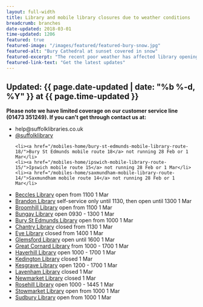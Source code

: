 ```yaml
---
layout: full-width
title: Library and mobile library closures due to weather conditions
breadcrumb: branches
date-updated: 2018-03-01
time-updated: 1206
featured: true
featured-image: "/images/featured/featured-bury-snow.jpg"
featured-alt: "Bury Cathedral at sunset covered in snow"
featured-excerpt: "The recent poor weather has affected library opening times and mobile library services."
featured-link-text: "Get the latest updates"
---
```


<h2>Updated: {{ page.date-updated | date: "%b %-d, %Y" }} at {{ page.time-updated }}</h2>

<p><strong>Please note we have limited coverage on our customer service line (01473 351249). If you can't get through contact us at:</strong></p>

<ul>
    <li>help@suffolklibraries.co.uk</li>
    <li><a href="https://mobile.twitter.com/suffolklibrary">@suffolklibrary</a></li>
</ul>

<ul>

    <li><a href="/mobiles-home/bury-st-edmunds-mobile-library-route-18/">Bury St Edmunds mobile route 18</a> not running 28 Feb or 1 Mar</li>
    <li><a href="/mobiles-home/ipswich-mobile-library-route-15/">Ipswich mobile route 15</a> not running 28 Feb or 1 Mar</li>
    <li><a href="/mobiles-home/saxmundham-mobile-library-route-14/">Saxmundham mobile route 14</a> not running 28 Feb or 1 Mar</li>

</ul>

<ul>
    <li><a href="/libraries/beccles-library/">Beccles Library</a> open from 1100 1 Mar</li>
    <li><a href="/libraries/brandon-library/">Brandon Library</a> self-service only until 1130, then open until 1300 1 Mar</li>
    <li><a href="/libraries/broomhill-library/">Broomhill Library</a> open from 1100 1 Mar</li>
    <li><a href="/libraries/bungay-library/">Bungay Library</a> open 0930 - 1300 1 Mar</li>
    <li><a href="/libraries/bury-st-edmunds-library/">Bury St Edmunds Library</a> open from 1000 1 Mar</li>
    <li><a href="/libraries/chantry-library/">Chantry Library</a> closed from 1130 1 Mar</li>
    <li><a href="/libraries/eye-library/">Eye Library</a> closed from 1400 1 Mar</li>
    <li><a href="/libraries/glemsford-library/">Glemsford Library</a> open until 1600 1 Mar</li>
    <li><a href="/libraries/great-cornard-library/">Great Cornard Library</a> from 1000 - 1700 1 Mar</li>
    <li><a href="/libraries/haverhill-library/">Haverhill Library</a> open 1000 - 1700 1 Mar</li>
    <li><a href="/libraries/kedington-library/">Kedington Library</a> closed 1 Mar</li>
    <li><a href="/libraries/kesgrave-library/">Kesgrave Library</a> open 1200 - 1700 1 Mar</li>
    <li><a href="/libraries/lavenham-library/">Lavenham Library</a> closed 1 Mar</li>
    <li><a href="/libraries/newmarket-library/">Newmarket Library</a> closed 1 Mar</li>
    <li><a href="/libraries/rosehill-library/">Rosehill Library</a> open 1000 - 1445 1 Mar</li>
    <li><a href="/libraries/stowmarket-library">Stowmarket Library</a> open from 1000 1 Mar</li>
    <li><a href="/libraries/sudbury-library">Sudbury Library</a> open from 1000 1 Mar</li>
</ul>
